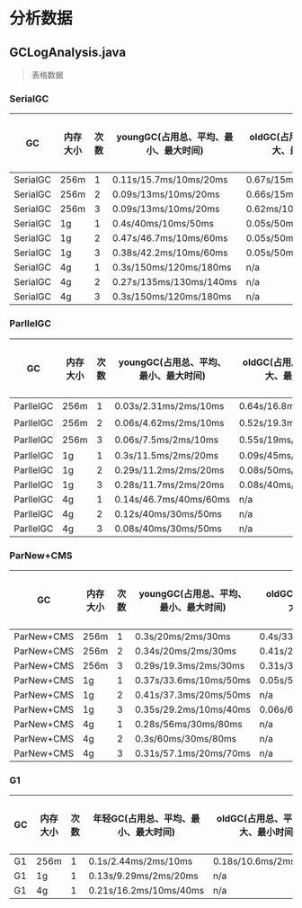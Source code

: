 # 分析数据

## GCLogAnalysis.java

> 表格数据

### SerialGC

| GC | 内存大小 | 次数 | youngGC(占用总、平均、最小、最大时间)| oldGC(占用总、平均、最大、最小时间) | 创建对象时间  |创建对象个数  |总时间(秒)|
|  ----  | ----  |----  | ----  |----  |----  |----  |----  |
| SerialGC | 256m | 1 | 0.11s/15.7ms/10ms/20ms | 0.67s/15ms/2ms/40ms | 0.22s | 4470| 1
| SerialGC | 256m | 2 | 0.09s/13ms/10ms/20ms | 0.66s/15ms/3ms/40ms | 0.25s | 4700| 1
| SerialGC | 256m | 3 | 0.09s/13ms/10ms/20ms | 0.62ms/10ms/2ms/40ms | 0.29s | 4896| 1
| SerialGC | 1g | 1 | 0.4s/40ms/10ms/50ms | 0.05s/50ms/50ms/50ms | 0.55s | 11774| 1
| SerialGC | 1g | 2 | 0.47s/46.7ms/10ms/60ms | 0.05s/50ms/50ms/50ms | 0.48s | 10781| 1
| SerialGC | 1g | 3 | 0.38s/42.2ms/10ms/60ms | 0.05s/50ms/50ms/50ms | 0.57s | 11733| 1
| SerialGC | 4g | 1 | 0.3s/150ms/120ms/180ms | n/a | 0.7 | 8352| 1
| SerialGC | 4g | 2 | 0.27s/135ms/130ms/140ms | n/a | 0.63 | 8541| 1
| SerialGC | 4g | 3 | 0.3s/150ms/120ms/180ms | n/a | 0.7 | 8352| 1

### ParllelGC

| GC | 内存大小 | 次数 | youngGC(占用总、平均、最小、最大时间)| oldGC(占用总、平均、最大、最小时间) | 创建对象时间  |创建对象个数  |总时间(秒)|
|  ----  | ----  |----  | ----  |----  |----  |----  |----  |
| ParllelGC | 256m | 1 | 0.03s/2.31ms/2ms/10ms | 0.64s/16.8ms/2ms/40ms | 0.33s | 崩溃| 1
| ParllelGC | 256m | 2 | 0.06s/4.62ms/2ms/10ms | 0.52s/19.3ms/3ms/30ms | 0.42s | 崩溃| 1
| ParllelGC | 256m | 3 | 0.06s/7.5ms/2ms/10ms | 0.55s/19ms/2ms/40ms | 0.49s | 崩溃| 1
| ParllelGC | 1g | 1 | 0.3s/11.5ms/2ms/20ms | 0.09s/45ms/40ms/50ms | 0.61s | 14946| 1
| ParllelGC | 1g | 2 | 0.29s/11.2ms/2ms/20ms | 0.08s/50ms/50ms/50ms | 0.63s | 15299| 1
| ParllelGC | 1g | 3 | 0.28s/11.7ms/2ms/20ms | 0.08s/40ms/40ms/40ms | 0.64s | 14364| 1
| ParllelGC | 4g | 1 | 0.14s/46.7ms/40ms/60ms | n/a | 0.86 | 12474| 1
| ParllelGC | 4g | 2 | 0.12s/40ms/30ms/50ms | n/a | 0.88 | 11623| 1
| ParllelGC | 4g | 3 | 0.08s/40ms/30ms/50ms | n/a | 0.92 | 11813| 1

### ParNew+CMS

| GC | 内存大小 | 次数 | youngGC(占用总、平均、最小、最大时间)| oldGC(占用总、平均、最大、最小时间) | 创建对象时间  |创建对象个数  |总时间(秒)|
|  ----  | ----  |----  | ----  |----  |----  |----  |----  |
| ParNew+CMS | 256m | 1 | 0.3s/20ms/2ms/30ms | 0.4s/33.3ms/20ms/30ms | 0.3s | 4104| 1
| ParNew+CMS | 256m | 2 | 0.34s/20ms/2ms/30ms | 0.41s/29.3ms/22ms/50ms | 0.25s | 4305| 1
| ParNew+CMS | 256m | 3 | 0.29s/19.3ms/2ms/30ms | 0.31s/31ms/20ms/40ms | 0.49s | 4390| 1
| ParNew+CMS | 1g | 1 | 0.37s/33.6ms/10ms/50ms | 0.05s/50ms/50ms/50ms | 0.58s | 13562| 1
| ParNew+CMS | 1g | 2 | 0.41s/37.3ms/20ms/50ms | n/a | 0.59s | 12524| 1
| ParNew+CMS | 1g | 3 | 0.35s/29.2ms/10ms/40ms | 0.06s/60ms/60ms/60ms | 0.59s | 14257| 1
| ParNew+CMS | 4g | 1 | 0.28s/56ms/30ms/80ms | n/a | 0.72s | 12474| 1
| ParNew+CMS | 4g | 2 | 0.3s/60ms/30ms/80ms | n/a | 0.7s | 12171| 1
| ParNew+CMS | 4g | 3 | 0.31s/57.1ms/20ms/70ms | n/a | 0.69s | 13479| 1


### G1

| GC | 内存大小 | 次数 | 年轻GC(占用总、平均、最小、最大时间)| oldGC(占用总、平均、最大、最小时间) | 创建对象时间  |创建对象个数  |总时间(秒)|
|  ----  | ----  |----  | ----  |----  |----  |----  |----  |
| G1 | 256m | 1 | 0.1s/2.44ms/2ms/10ms | 0.18s/10.6ms/2ms/20ms | 0.3s | 4104| 1
| G1 | 1g | 1 | 0.13s/9.29ms/2ms/20ms | n/a | 0.58s | 13441| 1
| G1 | 4g | 1 | 0.21s/16.2ms/10ms/40ms | n/a | 0.79s | 14393| 1